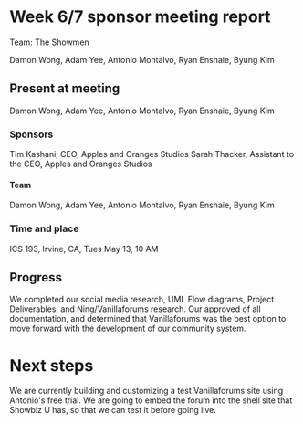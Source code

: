 # Week 6/7 sponsor meeting report

Team: The Showmen

Damon Wong, Adam Yee, Antonio Montalvo, Ryan Enshaie, Byung Kim

## Present at meeting

Damon Wong, Adam Yee, Antonio Montalvo, Ryan Enshaie, Byung Kim

### Sponsors

Tim Kashani, CEO, Apples and Oranges Studios
Sarah Thacker, Assistant to the CEO, Apples and Oranges Studios

#### Team

Damon Wong, Adam Yee, Antonio Montalvo, Ryan Enshaie, Byung Kim

### Time and place

ICS 193, Irvine, CA, Tues May 13, 10 AM

## Progress

We completed our social media research, UML Flow diagrams, Project Deliverables, and Ning/Vanillaforums research.  Our
approved of all documentation, and determined that Vanillaforums was the best option to move forward with the development
of our community system.

# Next steps

We are currently building and customizing a test Vanillaforums site using Antonio's free trial.  We are going to embed the
forum into the shell site that Showbiz U has, so that we can test it before going live.
